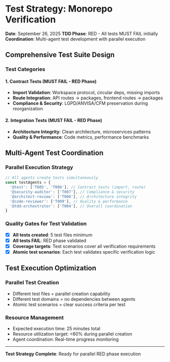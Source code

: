 # Test Strategy: Monorepo Verification

**Date**: September 26, 2025
**TDD Phase**: RED - All tests MUST FAIL initially
**Coordination**: Multi-agent test development with parallel execution

## Comprehensive Test Suite Design

### Test Categories

#### 1. Contract Tests (MUST FAIL - RED Phase)

- **Import Validation**: Workspace protocol, circular deps, missing imports
- **Route Integration**: API routes → packages, frontend routes → packages
- **Compliance & Security**: LGPD/ANVISA/CFM preservation during reorganization

#### 2. Integration Tests (MUST FAIL - RED Phase)

- **Architecture Integrity**: Clean architecture, microservices patterns
- **Quality & Performance**: Code metrics, performance benchmarks

## Multi-Agent Test Coordination

### Parallel Execution Strategy

```typescript
// All agents create tests simultaneously
const testAgents = {
  '@test': ['T005', 'T006'], // Contract tests (import, route)
  '@security-auditor': ['T007'], // Compliance & security
  '@architect-review': ['T008'], // Architecture integrity
  '@code-reviewer': ['T009'], // Quality & performance
  '@tdd-orchestrator': ['T004'], // Overall coordination
}
```

### Quality Gates for Test Validation

- [x] **All tests created**: 5 test files minimum
- [x] **All tests FAIL**: RED phase validated
- [x] **Coverage targets**: Test scenarios cover all verification requirements
- [x] **Atomic test scenarios**: Each test validates specific verification logic

## Test Execution Optimization

### Parallel Test Creation

- Different test files = parallel creation capability
- Different test domains = no dependencies between agents
- Atomic test scenarios = clear success criteria per test

### Resource Management

- Expected execution time: 25 minutes total
- Resource utilization target: <60% during parallel creation
- Agent coordination: Real-time progress monitoring

---

**Test Strategy Complete**: Ready for parallel RED phase execution
